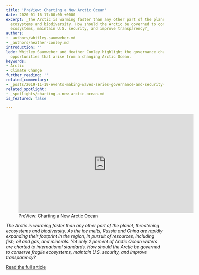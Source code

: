 ```yaml
---
title: 'PreView: Charting a New Arctic Ocean'
date: 2020-01-16 17:00:00 +0000
excerpt: _The Arctic is warming faster than any other part of the planet, threatening
  ecosystems and biodiversity. How should the Arctic be governed to conserve fragile
  ecosystems, maintain U.S. security, and improve transparency?_
authors:
- _authors/whitley-saumweber.md
- _authors/heather-conley.md
introduction: ''
lede: Whitley Saumweber and Heather Conley highlight the governance challenges and
  opportunities that arise from a changing Arctic Ocean.
keywords:
- Arctic
- Climate Change
further_reading: ''
related_commentary:
- _posts/2019-11-19-events-making-waves-series-governance-and-security-in-the-ocean-of-change.md
related_spotlight:
- _spotlights/charting-a-new-arctic-ocean.md
is_featured: false

---
```

<figure class="post-feature-video"> <div class="video-wrapper"><iframe width="560" height="315" src="https://www.youtube.com/embed/c6RRT3YiOKo" frameborder="0" allow="accelerometer; autoplay; encrypted-media; gyroscope; picture-in-picture" allowfullscreen></iframe></div> <figcaption class="img-caption">PreView: Charting a New Arctic Ocean</figcaption> </figure>

_The Arctic is warming faster than any other part of the planet, threatening ecosystems and biodiversity. As the ice melts, Russia and China are rapidly expanding their footprint in the region, in pursuit of resources, including fish, oil and gas, and minerals. Yet only 2 percent of Arctic Ocean waters are charted to international standards. How should the Arctic be governed to conserve fragile ecosystems, maintain U.S. security, and improve transparency?_

<a href="https://ocean.csis.org/spotlights/charting-a-new-arctic-ocean" target="_blank" rel="noopener" class="btn btn--dkblue">Read the full article <i class="icon-external"> </i></a>